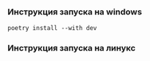 

### Инструкция запуска на windows

```
poetry install --with dev
```

### Инструкция запуска на линукс

